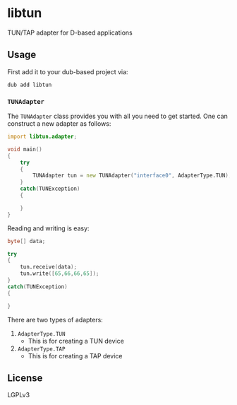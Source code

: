 libtun
======

TUN/TAP adapter for D-based applications

## Usage

First add it to your dub-based project via:

```
dub add libtun
```

### `TUNAdapter`

The `TUNAdapter` class provides you with all you need to get started. One can construct a new adapter as follows:

```d
import libtun.adapter;

void main()
{
    try
    {
        TUNAdapter tun = new TUNAdapter("interface0", AdapterType.TUN);
    }
    catch(TUNException)
    {

    }
}
```

Reading and writing is easy:

```d
byte[] data;

try
{
    tun.receive(data);
    tun.write([65,66,66,65]);
}
catch(TUNException)
{

}
```

There are two types of adapters:

1. `AdapterType.TUN`
    * This is for creating a TUN device
2. `AdapterType.TAP`
    * This is for creating a TAP device

## License

LGPLv3